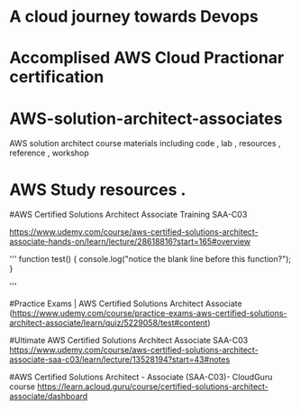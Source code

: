 # A cloud journey towards Devops 
# Accomplised AWS Cloud Practionar certification 
# AWS-solution-architect-associates
AWS solution architect course materials including code , lab , resources , reference , workshop 
# AWS Study resources .
#AWS Certified Solutions Architect Associate Training SAA-C03
[](https://docs.github.com/en/get-started/writing-on-github/getting-started-with-writing-and-formatting-on-github/basic-writing-and-formatting-syntax)

https://www.udemy.com/course/aws-certified-solutions-architect-associate-hands-on/learn/lecture/28618816?start=165#overview

'''
function test() {
  console.log("notice the blank line before this function?");
}

'''

#Practice Exams | AWS Certified Solutions Architect Associate
(https://www.udemy.com/course/practice-exams-aws-certified-solutions-architect-associate/learn/quiz/5229058/test#content)

#Ultimate AWS Certified Solutions Architect Associate SAA-C03
https://www.udemy.com/course/aws-certified-solutions-architect-associate-saa-c03/learn/lecture/13528194?start=43#notes

#AWS Certified Solutions Architect - Associate (SAA-C03)- CloudGuru course
https://learn.acloud.guru/course/certified-solutions-architect-associate/dashboard
